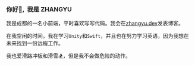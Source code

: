 ### 你好👋, &nbsp;我是 ZHANGYU

我是成都的一名小前端，平时喜欢写写代码。我会在[zhangyu.dev](https://www.zhangyu.dev/)发表博客。

在我空闲的时间，我在学习`Unity`和`Swift`，并且也在努力学习英语，因为我想在未来找到一份远程工作。

我也爱滑路冲板和滑雪🏂，但是我不会做危险的动作。
